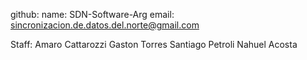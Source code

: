 github:
    name: SDN-Software-Arg
    email: sincronizacion.de.datos.del.norte@gmail.com

Staff:
    Amaro Cattarozzi
    Gaston Torres
    Santiago Petroli
    Nahuel Acosta